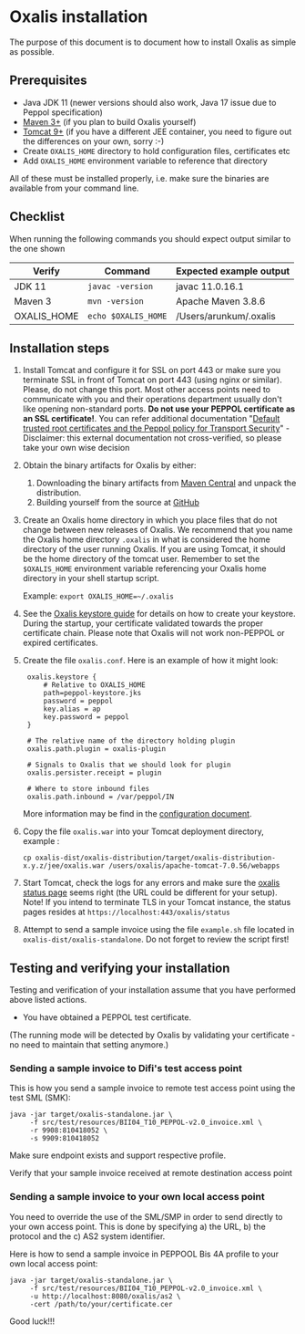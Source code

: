 # Oxalis installation

The purpose of this document is to document how to install Oxalis as simple as possible.

## Prerequisites

* Java JDK 11 (newer versions should also work, Java 17 issue due to Peppol specification)
* [Maven 3+](http://maven.apache.org/download.cgi) (if you plan to build Oxalis yourself)
* [Tomcat 9+](https://tomcat.apache.org/download-90.cgi) (if you have a different JEE container, you need to figure out the differences on your own, sorry :-)
* Create `OXALIS_HOME` directory to hold configuration files, certificates etc
* Add `OXALIS_HOME` environment variable to reference that directory

All of these must be installed properly, i.e. make sure the binaries are available from your command line.


## Checklist
When running the following commands you should expect output similar to the one shown

| Verify | Command | Expected example output |
| ------ | ------- | --------------- |
| JDK 11 | `javac -version` | javac 11.0.16.1 |
| Maven 3 | `mvn -version` | Apache Maven 3.8.6  |
| OXALIS_HOME | `echo $OXALIS_HOME` | /Users/arunkum/.oxalis |


## Installation steps

1. Install Tomcat and configure it for SSL on port 443 or make sure you terminate SSL in front of Tomcat on port 443 (using nginx or similar). Please, do not change this port. Most other access points need to communicate with you and their operations department usually don't like opening non-standard ports. **Do not use your PEPPOL certificate as an SSL certificate!**. You can refer additional documentation "[Default trusted root certificates and the Peppol policy for Transport Security](https://ionite.net/newsblog/2020-06-29_peppol_tls_certificates/)" - Disclaimer: this external documentation not cross-verified, so please take your own wise decision

2. Obtain the binary artifacts for Oxalis by either:
   1. Downloading the binary artifacts from [Maven Central](https://search.maven.org/#search%7Cga%7C1%7Coxalis) and unpack the distribution.
   1. Building yourself from the source at [GitHub](https://github.com/OxalisCommunity/oxalis)

3. Create an Oxalis home directory in which you place files that do not change between new releases of Oxalis.
   We recommend that you name the Oxalis home directory `.oxalis` in what is considered the home directory of the user running Oxalis. If you
   are using Tomcat, it should be the home directory of the tomcat user.
   Remember to set the `$OXALIS_HOME` environment variable referencing your Oxalis home directory in your shell startup
   script.

   Example:
       ```
       export OXALIS_HOME=~/.oxalis
       ```

4. See the [Oxalis keystore guide](/doc/keystore.adoc) for details on how to create your keystore. During the startup, your certificate validated towards the proper certificate chain. Please note that Oxalis will not work non-PEPPOL or expired certificates.

5. Create the file `oxalis.conf`. Here is an example of how it might look:

   ```
    oxalis.keystore {
        # Relative to OXALIS_HOME
        path=peppol-keystore.jks
        password = peppol
        key.alias = ap
        key.password = peppol
    }

    # The relative name of the directory holding plugin
    oxalis.path.plugin = oxalis-plugin

    # Signals to Oxalis that we should look for plugin
    oxalis.persister.receipt = plugin

    # Where to store inbound files
    oxalis.path.inbound = /var/peppol/IN
   ```

   More information may be find in the [configuration document](../doc/configuration.adoc).

6. Copy the file `oxalis.war` into your Tomcat deployment directory, example :

   ```
   cp oxalis-dist/oxalis-distribution/target/oxalis-distribution-x.y.z/jee/oxalis.war /users/oxalis/apache-tomcat-7.0.56/webapps
   ```

7. Start Tomcat, check the logs for any errors and make sure the [oxalis status page](http://localhost/oxalis/status) seems right (the URL could be different for your setup).
   Note! If you intend to terminate TLS in your Tomcat instance, the status pages resides at `https://localhost:443/oxalis/status`

8. Attempt to send a sample invoice using the file `example.sh` file located in `oxalis-dist/oxalis-standalone`.
   Do not forget to review the script first!


## Testing and verifying your installation  

Testing and verification of your installation assume that you have performed above listed actions. 

* You have obtained a PEPPOL test certificate.

(The running mode will be detected by Oxalis by validating your certificate - no need to maintain that setting anymore.)


### Sending a sample invoice to Difi's test access point

This is how you send a sample invoice to remote test access point using the test SML (SMK):
```
java -jar target/oxalis-standalone.jar \
     -f src/test/resources/BII04_T10_PEPPOL-v2.0_invoice.xml \
     -r 9908:810418052 \
     -s 9909:810418052
```
Make sure endpoint exists and support respective profile. 

Verify that your sample invoice received at remote destination access point 


### Sending a sample invoice to your own local access point

You need to override the use of the SML/SMP in order to send directly to your own access point.
This is done by specifying a) the URL, b) the protocol and the c) AS2 system identifier.

Here is how to send a sample invoice in PEPPOOL Bis 4A profile to your own local access point:

````
java -jar target/oxalis-standalone.jar \
     -f src/test/resources/BII04_T10_PEPPOL-v2.0_invoice.xml \
     -u http://localhost:8080/oxalis/as2 \
     -cert /path/to/your/certificate.cer
````




Good luck!!!
